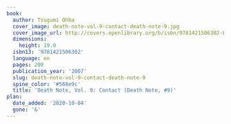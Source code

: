 ```yaml
---
book:
  author: Tsugumi Ohba
  cover_image: death-note-vol-9-contact-death-note-9.jpg
  cover_image_url: http://covers.openlibrary.org/b/isbn/9781421506302-L.jpg
  dimensions:
    height: 19.0
  isbn13: '9781421506302'
  language: en
  pages: 208
  publication_year: '2007'
  slug: death-note-vol-9-contact-death-note-9
  spine_color: '#568e9c'
  title: 'Death Note, Vol. 9: Contact (Death Note, #9)'
plan:
  date_added: '2020-10-04'
  gone: '&'
---
```

